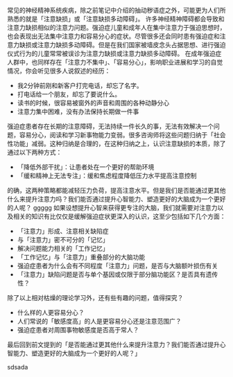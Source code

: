 常见的神经精神系统疾病，除之前笔记中介绍的抽动秽语症之外，可能更为人们所熟悉的就是「注意缺损」或「注意缺损多动障碍」。
许多神经精神障碍都会导致和注意力缺损相似的注意力问题。强迫症儿童和成年人在集中注意力于强迫思想时，也会表现出无法集中注意力和容易分心的症状。尽管很多还会同时患有强迫症和注意力缺损或注意力缺损多动障碍。但是在我们国家被墙皮念头占据思想、进行强迫仪式行为的儿童常常被误诊为注意力缺损或注意力缺损多动障碍。
在成年强迫症人群中，也同样存在「注意力不集中」、「容易分心」，影响职业进展和学习的自觉情况，你会听见很多人说叙述的经历：
- 我2分钟前刚和新客户打完电话，却忘了名字。
- 打电话给一个朋友，却忘了要说什么。
- 读书的时候，很容易被窗外的声音和周围的各种动静分心
- 注意力集中困难，没有办法保持长期做一件事

强迫症患者存在长期的注意障碍，无法持续一件长久的事，无法有效解决一个问题，容易分心，阅读和学习新事物能力变弱。很多咨询师将这些问题归纳于「社会性功能」减弱。这种归纳是合理的，在这种归纳之上，认识注意缺损的本质，除了通过以下两种方式：
- 「降低外部干扰」：让患者处在一个更好的帮助环境
- 「缓和精神上无法专注」：缓和焦虑程度降低压力水平提高注意控制

的确，这两种策略都能减轻压力负荷，提高注意水平。但是我们是否能通过更其他什么来提升注意力吗？我们能否通过提升心智能力、塑造更好的大脑成为一个更好的人呢？
ggggg
如果设想提升心智来获得更专注的大脑，我们就需要对注意力以及相关的知识有比仅仅是缓解强迫症状更深入的认识，这至少包括如下几个方面：
- 「注意力」形成、注意相关缺陷症
- 与「注意力」密不可分的「记忆」
- 解决问题能力相关的「工作记忆」
- 「工作记忆」与「注意力」重叠部分的大脑功能
- 强迫症患者为什么会有不同程度「注意力」问题，是否与大脑额叶损伤有关
- 「注意力」缺陷问题是否与单个基因或仅限于部分脑功能区？是否具有遗传性？

除了以上相对枯燥的理论学习外，还有些有趣的问题，值得探究？
- 什么样的人更容易分心？
- 人们常说的「敏感度高」的人是更容易分心还是注意范围广？
- 强迫症患者对周围事物敏感度是否高于常人？

最后回到前文提到的「是否能通过更其他什么来提升注意力？我们能否通过提升心智能力、塑造更好的大脑成为一个更好的人呢？」

sdsada